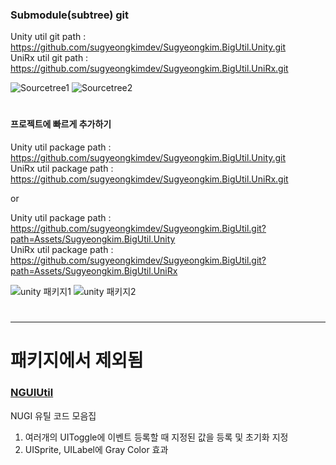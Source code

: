 
### Submodule(subtree) git

Unity util git path : https://github.com/sugyeongkimdev/Sugyeongkim.BigUtil.Unity.git  
UniRx util git path : https://github.com/sugyeongkimdev/Sugyeongkim.BigUtil.UniRx.git  

![Sourcetree1](https://github.com/sugyeongkimdev/Sugyeongkim.BigUtil/assets/51020780/e79db6c4-dbc9-4828-bc84-6ec0fd8c4bbd)
![Sourcetree2](https://github.com/sugyeongkimdev/Sugyeongkim.BigUtil/assets/51020780/8de93da9-0878-4bb2-967d-b9788b98e573)

#

#### 프로젝트에 빠르게 추가하기

Unity util package path : https://github.com/sugyeongkimdev/Sugyeongkim.BigUtil.Unity.git  
UniRx util package path : https://github.com/sugyeongkimdev/Sugyeongkim.BigUtil.UniRx.git  

or  

Unity util package path : https://github.com/sugyeongkimdev/Sugyeongkim.BigUtil.git?path=Assets/Sugyeongkim.BigUtil.Unity  
UniRx util package path : https://github.com/sugyeongkimdev/Sugyeongkim.BigUtil.git?path=Assets/Sugyeongkim.BigUtil.UniRx  

![unity 패키지1](https://github.com/sugyeongkimdev/Unity-Utility/assets/51020780/fc46d74a-f5ce-418a-8fc8-96e964840d0d)
![unity 패키지2](https://github.com/sugyeongkimdev/Unity-Utility/assets/51020780/df7af993-e0da-4e66-903b-e7b860c3fb09)

#

---

# 패키지에서 제외됨
### [NGUIUtil](Assets/Invalid/Pacakge_NGUI)
NUGI 유틸 코드 모음집
1. 여러개의 UIToggle에 이벤트 등록할 때 지정된 값을 등록 및 초기화 지정
2. UISprite, UILabel에 Gray Color 효과
